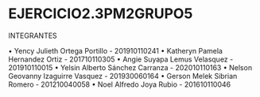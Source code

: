 # EJERCICIO2.3PM2GRUPO5

INTEGRANTES

• Yency Julieth Ortega Portillo - 201910110241
• Katheryn Pamela Hernandez Ortiz - 201710110305
• Angie Suyapa Lemus Velasquez - 201910110015
• Yelsin Alberto Sánchez Carranza - 202010110163
• Nelson Geovanny Izaguirre Vasquez - 201930060164
• Gerson Melek Sibrian Romero - 201210040058
• Noel Alfredo Joya Rubio - 201610110046
